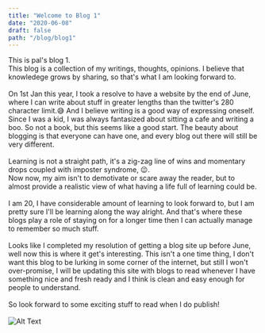```yaml
---
title: "Welcome to Blog 1"
date: "2020-06-08"
draft: false
path: "/blog/blog1"
---
```


This is pal's blog 1. <br />
This blog is a collection of my writings, thoughts, opinions. I believe that knowledege grows by sharing, so that's what I am looking forward to. <br /> <br />
On 1st Jan this year, I took a resolve to have a website by the end of June, where I can write about stuff in greater lengths than the twitter's 280 character limit.😅 And I believe writing is a good way of expressing oneself. Since I was a kid, I was always fantasized about sitting a cafe and writing a boo. So not a book, but this seems like a good start. The beauty about blogging is that everyone can have one, and every blog out there will still be very different.<br /><br />
Learning is not a straight path, it's a zig-zag line of wins and momentary drops coupled with imposter syndrome, 😉.<br />
Now now, my aim isn't to demotivate or scare away the reader, but to almost provide a realistic view of what having a life full of learning could be. <br /><br />
I am 20, I have considerable amount of learning to look forward to, but I am pretty sure I'll be learning along the way alright. And that's where these blogs play a role of staying on for a longer time then I can actually manage to remember so much stuff. <br /><br />
Looks like I completed my resolution of getting a blog site up before June, well now this is where it get's interesting. This isn't a one time thing, I don't want this blog to be lurking in some corner of the internet, but still I won't over-promise, I will be updating this site with blogs to read whenever I have something nice and fresh ready and I think is clean and easy enough for people to understand. <br /><br />
So look forward to some exciting stuff to read when I do publish!
<br /><br />
![Alt Text](https://media.giphy.com/media/bznNJlqAi4pBC/giphy.gif)
